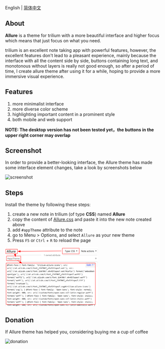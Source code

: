 English | [简体中文](./README_zh.md)

## About

**Allure** is a theme for trilium with a more beautiful interface and higher focus which means that just focus on what you need.

trilium is an excellent note taking app with powerful features, however, the excellent features don't lead to a pleasant experience, mainly because the interface with all the content side by side, buttons containing long text, and monotonous without layers is really not good enough, so after a period of time, I create allure theme after using it for a while, hoping to provide a more immersive visual experience.

## Features

1. more minimalist interface
1. more diverse color scheme
1. highlighting important content in a prominent style
1. both mobile and web support

**NOTE: The desktop version has not been tested yet，the buttons in the upper right corner may overlap**

## Screenshot

In order to provide a better-looking interface, the Allure theme has made some interface element changes, take a look by screenshots below

![screenshot](./resources/screenshot.jpg)

## Steps

Install the theme by following these steps:

1. create a new note in trilium (of type **CSS**) named **Allure**
1. copy the content of [Allure.css](./Allure.css) and paste it into the new note created above
1. add `#appTheme` attribute to the note
1. go to Menu > Options, and select `Allure` as your new theme
1. Press `F5` or `Ctrl` + `R` to reload the page

<img style="width: 60%;" src="./resources/steps.png">

## Donation

If Allure theme has helped you, considering buying me a cup of coffee

![donation](./resources/donation.jpg)
